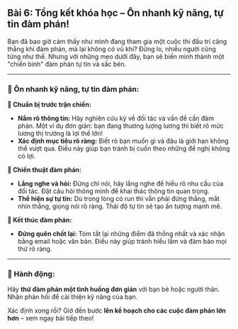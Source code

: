 ## Bài 6: Tổng kết khóa học – Ôn nhanh kỹ năng, tự tin đàm phán!

Bạn đã bao giờ cảm thấy như mình đang tham gia một cuộc thi đấu trí căng thẳng khi đàm phán, mà lại không có vũ khí? Đừng lo, nhiều người cũng từng như thế. Nhưng với những mẹo dưới đây, bạn sẽ biến mình thành một "chiến binh" đàm phán tự tin và sắc bén.

---

### 📌 Ôn nhanh kỹ năng, tự tin đàm phán:

**🔹 Chuẩn bị trước trận chiến:**
- **Nắm rõ thông tin:** Hãy nghiên cứu kỹ về đối tác và vấn đề cần đàm phán. Một ví dụ đơn giản: bạn đang thương lượng lương thì biết rõ mức lương thị trường là lợi thế lớn!
- **Xác định mục tiêu rõ ràng:** Biết rõ bạn muốn gì và đâu là giới hạn không thể vượt qua. Điều này giúp bạn tránh bị cuốn theo những đề nghị không có lợi.

**🔹 Chiến thuật đàm phán:**
- **Lắng nghe và hỏi:** Đừng chỉ nói, hãy lắng nghe để hiểu rõ nhu cầu của đối tác. Đặt câu hỏi thông minh để khai thác thông tin quan trọng.
- **Thể hiện sự tự tin:** Dù trong lòng có run thì vẫn phải đứng thẳng, mắt nhìn thẳng, giọng nói rõ ràng. Thái độ tự tin sẽ tạo ấn tượng mạnh mẽ.

**🔹 Kết thúc đàm phán:**
- **Đừng quên chốt lại:** Tóm tắt lại những điểm đã thống nhất và xác nhận bằng email hoặc văn bản. Điều này giúp tránh hiểu lầm và đảm bảo mọi thứ rõ ràng.

---

### 🚀 Hành động:

Hãy **thử đàm phán một tình huống đơn giản** với bạn bè hoặc người thân. Nhận phản hồi để cải thiện kỹ năng của bạn.

Xác định xong rồi? Giờ đến bước **lên kế hoạch cho các cuộc đàm phán lớn hơn** – xem ngay bài tiếp theo!